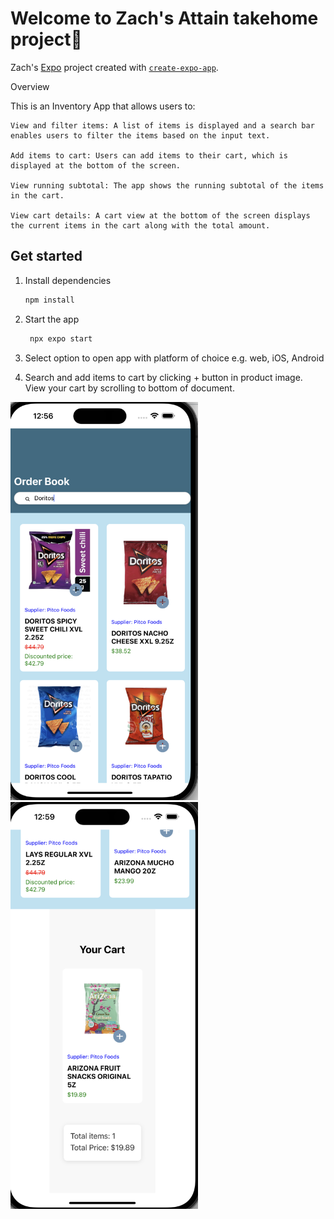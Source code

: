 # Welcome to Zach's Attain takehome project👋

Zach's [Expo](https://expo.dev) project created with [`create-expo-app`](https://www.npmjs.com/package/create-expo-app).

Overview

This is an Inventory App that allows users to:

    View and filter items: A list of items is displayed and a search bar enables users to filter the items based on the input text.

    Add items to cart: Users can add items to their cart, which is displayed at the bottom of the screen.

    View running subtotal: The app shows the running subtotal of the items in the cart.

    View cart details: A cart view at the bottom of the screen displays the current items in the cart along with the total amount.

## Get started

1. Install dependencies

   ```bash
   npm install
   ```

2. Start the app

   ```bash
    npx expo start
   ```
3. Select option to open app with platform of choice e.g. web, iOS, Android

4. Search and add items to cart by clicking + button in product image. View your cart by scrolling to bottom of document.  

<img src="demo_one.png" alt="Demo Image 1" width="300"/>
<img src="demo_two.png" alt="Demo Image 2" width="300"/>

